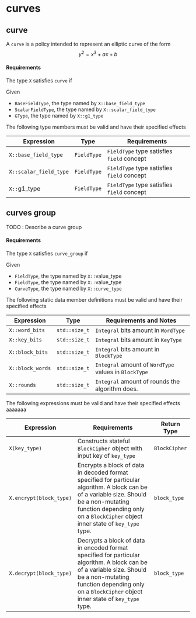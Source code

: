 # curves

## curve

A `curve` is a policy intended to represent an elliptic curve of the form $$y^{2}=x^{3}+ax+b$$

#### Requirements

The type `X` satisfies `curve` if

Given

* `BaseFieldType`, the type named by `X::base_field_type`
* `ScalarFieldType`, the type named by `X::scalar_field_type`
* `GType`, the type named by `X::g1_type`



The following type members must be valid and have their specified effects

| Expression             | Type        | Requirements                               |
| ---------------------- | ----------- |--------------------------------------------|
| `X::base_field_type`   | `FieldType` | `FieldType` type satisfies `field` concept |
| `X::scalar_field_type` | `FieldType` | `FieldType` type satisfies `field` concept |
| `X::`g1\_type          | `FieldType` | `FieldType` type satisfies `field` concept |



## curves group

TODO : Describe a curve group

#### Requirements

The type `X` satisfies `curve_group` if

Given

* `FieldType`, the type named by `X::`value\_type
* `FieldType`, the type named by `X::`value\_type
* `CurveType`, the type named by `X::curve_type`



The following static data member definitions must be valid and have their specified effects

| Expression       | Type          | Requirements and Notes                                |
| ---------------- | ------------- | ----------------------------------------------------- |
| `X::word_bits`   | `std::size_t` | `Integral` bits amount in `WordType`                  |
| `X::key_bits`    | `std::size_t` | `Integral` bits amount in `KeyType`                   |
| `X::block_bits`  | `std::size_t` | `Integral` bits amount in `BlockType`                 |
| `X::block_words` | `std::size_t` | `Integral` amount of `WordType` values in `BlockType` |
| `X::rounds`      | `std::size_t` | `Integral` amount of rounds the algorithm does.       |

The following expressions must be valid and have their specified effects aaaaaaa

| Expression              | Requirements                                                                                                                                                                                                                 | Return Type   |
| ----------------------- | ---------------------------------------------------------------------------------------------------------------------------------------------------------------------------------------------------------------------------- | ------------- |
| `X(key_type)`           | Constructs stateful `BlockCipher` object with input key of `key_type`                                                                                                                                                        | `BlockCipher` |
| `X.encrypt(block_type)` | Encrypts a block of data in decoded format specified for particular algorithm. A block can be of a variable size. Should be a non-mutating function depending only on a `BlockCipher` object inner state of `key_type` type. | `block_type`  |
| `X.decrypt(block_type)` | Decrypts a block of data in encoded format specified for particular algorithm. A block can be of a variable size. Should be a non-mutating function depending only on a `BlockCipher` object inner state of `key_type` type. | `block_type`  |
